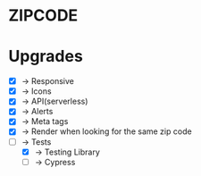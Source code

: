 # ZIPCODE

# Upgrades

- [x] -> Responsive
- [x] -> Icons
- [x] -> API(serverless)
- [x] -> Alerts
- [x] -> Meta tags
- [x] -> Render when looking for the same zip code
- [ ] -> Tests
  - [x] -> Testing Library
  - [ ] -> Cypress
